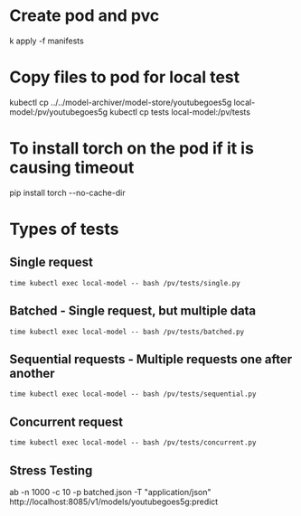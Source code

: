 # Create pod and pvc
k apply -f manifests

# Copy files to pod for local test

kubectl cp ../../model-archiver/model-store/youtubegoes5g local-model:/pv/youtubegoes5g
kubectl cp tests local-model:/pv/tests

# To install torch on the pod if it is causing timeout
pip install torch --no-cache-dir

# Types of tests

## Single request
```
time kubectl exec local-model -- bash /pv/tests/single.py
```

## Batched - Single request, but multiple data
```
time kubectl exec local-model -- bash /pv/tests/batched.py
```

## Sequential requests - Multiple requests one after another

```
time kubectl exec local-model -- bash /pv/tests/sequential.py
```

## Concurrent request

```
time kubectl exec local-model -- bash /pv/tests/concurrent.py
```

## Stress Testing

ab -n 1000 -c 10 -p batched.json -T "application/json" http://localhost:8085/v1/models/youtubegoes5g:predict